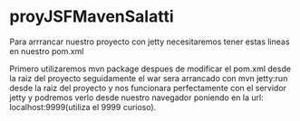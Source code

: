 # proyJSFMavenSalatti

Para arrrancar nuestro proyecto con jetty necesitaremos tener estas lineas en nuestro pom.xml

Primero utilizaremos mvn package despues de modificar el pom.xml desde la raiz del proyecto 
seguidamente el war sera arrancado con mvn jetty:run desde la raiz del proyecto y nos funcionara perfectamente con el servidor jetty y podremos verlo desde nuestro navegador poniendo en la url: localhost:9999(utiliza el 9999 curioso).
